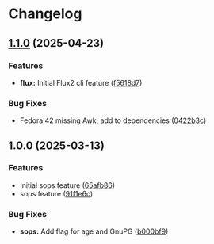 # Changelog

## [1.1.0](https://github.com/memes/devcontainers-features/compare/sops-v1.0.0...sops-v1.1.0) (2025-04-23)


### Features

* **flux:** Initial Flux2 cli feature ([f5618d7](https://github.com/memes/devcontainers-features/commit/f5618d738e5d21d24d23bd33f1f5f547ed4811c4))


### Bug Fixes

* Fedora 42 missing Awk; add to dependencies ([0422b3c](https://github.com/memes/devcontainers-features/commit/0422b3c96c1235193be9571afb01395eba6f544c))

## 1.0.0 (2025-03-13)


### Features

* Initial sops feature ([65afb86](https://github.com/memes/devcontainers-features/commit/65afb868e9905a3223ef159d5ccd19e2c4ee1c42))
* sops feature ([91f1e6c](https://github.com/memes/devcontainers-features/commit/91f1e6c7fde8f98b35a47ff5035aa2c874f8ff4a))


### Bug Fixes

* **sops:** Add flag for age and GnuPG ([b000bf9](https://github.com/memes/devcontainers-features/commit/b000bf9235dbeac2c0c8cf5b27bff5c533f8a714))
